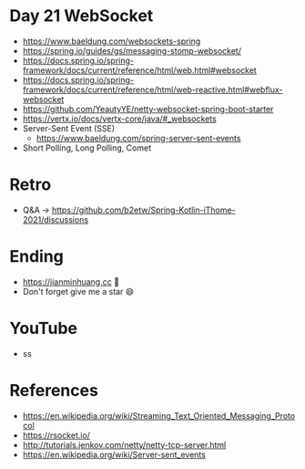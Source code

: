 # Day 21 WebSocket
* https://www.baeldung.com/websockets-spring
* https://spring.io/guides/gs/messaging-stomp-websocket/
* https://docs.spring.io/spring-framework/docs/current/reference/html/web.html#websocket
* https://docs.spring.io/spring-framework/docs/current/reference/html/web-reactive.html#webflux-websocket
* https://github.com/YeautyYE/netty-websocket-spring-boot-starter
* https://vertx.io/docs/vertx-core/java/#_websockets
* Server-Sent Event (SSE)
  * https://www.baeldung.com/spring-server-sent-events
* Short Polling, Long Polling, Comet

# Retro
* Q&A -> https://github.com/b2etw/Spring-Kotlin-iThome-2021/discussions

# Ending
* https://jianminhuang.cc 🌈
* Don't forget give me a star 😄

# YouTube
* ss

# References
* https://en.wikipedia.org/wiki/Streaming_Text_Oriented_Messaging_Protocol
* https://rsocket.io/
* http://tutorials.jenkov.com/netty/netty-tcp-server.html
* https://en.wikipedia.org/wiki/Server-sent_events
